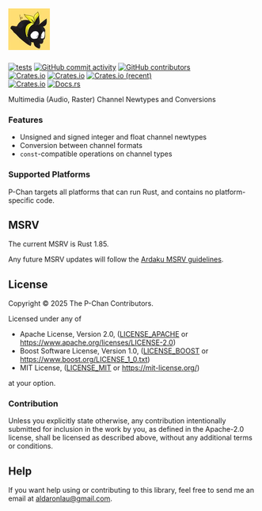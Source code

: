 # ![P-Chan](res/icon.png)

[![tests](https://github.com/AldaronLau/p-chan/actions/workflows/ci.yml/badge.svg)](https://github.com/AldaronLau/p-chan/actions/workflows/ci.yml)
[![GitHub commit activity](https://img.shields.io/github/commit-activity/y/AldaronLau/p-chan)](https://github.com/AldaronLau/p-chan/)
[![GitHub contributors](https://img.shields.io/github/contributors/AldaronLau/p-chan)](https://github.com/AldaronLau/p-chan/graphs/contributors)  
[![Crates.io](https://img.shields.io/crates/v/p-chan)](https://crates.io/crates/p-chan)
[![Crates.io](https://img.shields.io/crates/d/p-chan)](https://crates.io/crates/p-chan)
[![Crates.io (recent)](https://img.shields.io/crates/dr/p-chan)](https://crates.io/crates/p-chan)  
[![Crates.io](https://img.shields.io/crates/l/p-chan)](https://github.com/AldaronLau/p-chan/search?l=Text&q=license)
[![Docs.rs](https://docs.rs/p-chan/badge.svg)](https://docs.rs/p-chan/)

Multimedia (Audio, Raster) Channel Newtypes and Conversions

### Features

 - Unsigned and signed integer and float channel newtypes
 - Conversion between channel formats
 - `const`-compatible operations on channel types

### Supported Platforms

P-Chan targets all platforms that can run Rust, and contains no
platform-specific code.

## MSRV

The current MSRV is Rust 1.85.

Any future MSRV updates will follow the [Ardaku MSRV guidelines].

## License

Copyright © 2025 The P-Chan Contributors.

Licensed under any of
 - Apache License, Version 2.0, ([LICENSE_APACHE] or
   <https://www.apache.org/licenses/LICENSE-2.0>)
 - Boost Software License, Version 1.0, ([LICENSE_BOOST] or
   <https://www.boost.org/LICENSE_1_0.txt>)
 - MIT License, ([LICENSE_MIT] or <https://mit-license.org/>)

at your option.

### Contribution

Unless you explicitly state otherwise, any contribution intentionally submitted
for inclusion in the work by you, as defined in the Apache-2.0 license, shall be
licensed as described above, without any additional terms or conditions.

## Help

If you want help using or contributing to this library, feel free to send me an
email at <aldaronlau@gmail.com>.

[LICENSE_APACHE]: https://github.com/AldaronLau/p-chan/blob/v0/LICENSE_APACHE
[LICENSE_MIT]: https://github.com/AldaronLau/p-chan/blob/v0/LICENSE_MIT
[LICENSE_BOOST]: https://github.com/AldaronLau/p-chan/blob/v0/LICENSE_BOOST
[Ardaku MSRV guidelines]: https://github.com/ardaku/.github/blob/v1/profile/MSRV.md
